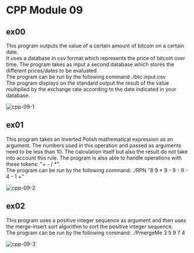 # CPP Module 09

## ex00
This program outputs the value of a certain amount of bitcoin on a certain date. <br>
It uses a database in csv format which represents the price of bitcoin over time. The program takes as input a second database which stores the different prices/dates to be evaluated.  <br>
The program can be run by the following command ./btc input.csv
 <br>
The program displays on the standard output the result of the value multiplied by the exchange rate according to the date indicated in your database.

![cpp-09-1](https://github.com/RanniSch/CPP/assets/104382315/5e06c06f-f2d3-4850-b5c5-12fb2bf45b8c)


## ex01
This program takes an inverted Polish mathematical expression as an argument. The numbers used in this operation and passed as arguments need to be less than 10. The calculation itself but also the result do not take into account this rule. The program is also able to handle operations with these tokens: "+ - / *".  <br>
The program can be run by the following command: ./RPN "8 9 * 9 - 9 - 9 - 4 - 1 +"

![cpp-09-2](https://github.com/RanniSch/CPP/assets/104382315/8311b4c5-6bac-4cf2-9f80-f7e083e42d8d)


## ex02
This program uses a positive integer sequence as argument and then uses the merge-insert sort algorithm to sort the positive integer sequence.  <br>
The program can be run by the following command: ./PmergeMe 3 5 9 7 4

![cpp-09-3](https://github.com/RanniSch/CPP/assets/104382315/a7406317-bcb8-4af3-8a83-0a1c743e49ba)
